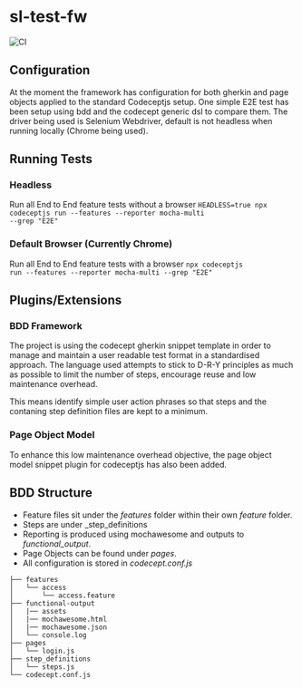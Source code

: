 # sl-test-fw
![CI](https://github.com/bugbare/sl-test-fw/workflows/CI/badge.svg)

## Configuration
At the moment the framework has configuration for both gherkin and page objects applied to the standard Codeceptjs setup. One simple E2E test has been setup using bdd and the codecept generic dsl to compare them.
The driver being used is Selenium Webdriver, default is not headless when running locally (Chrome being used).

## Running Tests
### Headless
Run all End to End feature tests without a browser
<code>HEADLESS=true npx codeceptjs run --features --reporter mocha-multi --grep "E2E"</code>

### Default Browser (Currently Chrome)
Run all End to End feature tests with a browser
<code>npx codeceptjs run --features --reporter mocha-multi --grep "E2E"</code>

## Plugins/Extensions
### BDD Framework
The project is using the codecept gherkin snippet template in order to manage and maintain a user readable test format in a standardised approach. The language used attempts to stick to D-R-Y principles as much as possible to limit the number of steps, encourage reuse and low maintenance overhead.

This means identify simple user action phrases so that steps and the contaning step definition files are kept to a minimum.

### Page Object Model
To enhance this low maintenance overhead objective, the page object model snippet plugin for codeceptjs has also been added.

## BDD Structure
* Feature files sit under the *features* folder within their own _feature_ folder.
* Steps are under _step_definitions
* Reporting is produced using mochawesome and outputs to _functional_output_.
* Page Objects can be found under _pages_.
* All configuration  is stored in _codecept.conf.js_

```
├── features
│   └── access
│       └── access.feature
├── functional-output
│   |── assets
│   |── mochawesome.html
│   |── mochawesome.json
│   └── console.log
├── pages
│   └── login.js
├── step_definitions
│   └── steps.js
└── codecept.conf.js
```

